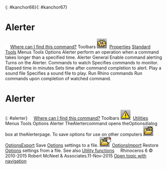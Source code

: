 ---
---

{: #kanchor66}{: #kanchor67}
# Alerter
 [![images/transparent.gif](images/transparent.gif)Where can I find this command?](javascript:void(0);) Toolbars
![images/options.png](images/options.png) [Properties](properties-toolbar.html)  [Standard](standard-toolbar.html)  [Tools](tools-toolbar.html) 
Menus
Tools
Options
Alerter perform an operation when a command takes longer than a specified time.
Alerter
General
Enable command alerting
Turns on the Alerter.
Commands to watch
Specifies commands to monitor.
Elapsed time in minutes
Sets time after command completion to alert.
Play a sound file
Specifies a sound file to play.
Run Rhino commands
Run commands upon completion of watched command.

# Alerter
{: #alerter}
 [![images/transparent.gif](images/transparent.gif)Where can I find this command?](javascript:void(0);) Toolbars
![images/alerter.png](images/alerter.png) [Utilities](utilities-toolbar.html) 
Menus
Tools
Options
Alerter
TheAlertercommand opens theOptionsdialog box at theAlerterpage.
To save options for use on other computers
![images/optionsexport.png](images/optionsexport.png) [OptionsExport](optionsexport.html) 
Save [Options](options.html) settings to a file.
![images/optionsimport.png](images/optionsimport.png) [OptionsImport](optionsexport.html#optionsimport) 
Restore [Options](options.html) settings from a file.
See also
 [Utility functions](sak-utilities.html) 
&#160;
&#160;
Rhinoceros 6 © 2010-2015 Robert McNeel &amp; Associates.11-Nov-2015
 [Open topic with navigation](alerter.html) 

